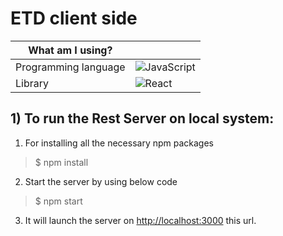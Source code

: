 # ETD client side
 
<div align="center">
  
| What am I using?                                          | |
| --------------------------------------------------------- | ------------------------------------------------------------------------------------------- |
|Programming language|![JavaScript](https://img.shields.io/badge/javascript-%23323330.svg?style=for-the-badge&logo=javascript&logoColor=%23F7DF1E)                                                                     
| Library                                            | ![React](https://img.shields.io/badge/react-%2320232a.svg?style=for-the-badge&logo=react&logoColor=%2361DAFB)                |

</div>


## 1) To run the Rest Server on local system:

1. For installing all the necessary npm packages

> \$ npm install

2. Start the server by using below code

> \$ npm start

3. It will launch the server on [http://localhost:3000](http://localhost:3000) this url.
